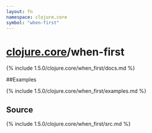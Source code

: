 ```yaml
---
layout: fn
namespace: clojure.core
symbol: "when-first"
---
```


# [clojure.core](../)/when-first

{% include 1.5.0/clojure.core/when_first/docs.md %}

##Examples

{% include 1.5.0/clojure.core/when_first/examples.md %}
## Source
{% include 1.5.0/clojure.core/when_first/src.md %}

